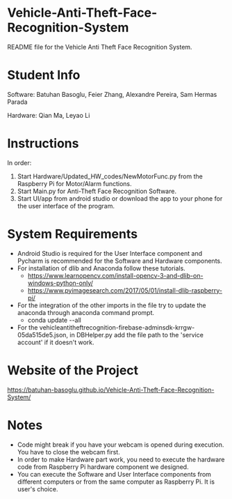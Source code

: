 # Vehicle-Anti-Theft-Face-Recognition-System

README file for the Vehicle Anti Theft Face Recognition System.

# Student Info

Software: Batuhan Basoglu, Feier Zhang, Alexandre Pereira, Sam Hermas Parada

Hardware: Qian Ma, Leyao Li

# Instructions

In order:
1. Start Hardware/Updated_HW_codes/NewMotorFunc.py from the Raspberry Pi for Motor/Alarm functions.
2. Start Main.py for Anti-Theft Face Recognition Software.
3. Start UI/app from android studio or download the app to your phone for the user interface of the program.

# System Requirements

- Android Studio is required for the User Interface component and Pycharm is recommended for the Software and Hardware components.
- For installation of dlib and Anaconda follow these tutorials.
    - https://www.learnopencv.com/install-opencv-3-and-dlib-on-windows-python-only/
    - https://www.pyimagesearch.com/2017/05/01/install-dlib-raspberry-pi/
- For the integration of the other imports in the file try to update the anaconda through 
anaconda command prompt.
    - conda update --all
- For the vehicleantitheftrecognition-firebase-adminsdk-krrgw-05da515de5.json, in DBHelper.py
add the file path to the 'service account' if it doesn't work.

# Website of the Project

https://batuhan-basoglu.github.io/Vehicle-Anti-Theft-Face-Recognition-System/

# Notes

- Code might break if you have your webcam is opened during execution. You have to close the webcam first.
- In order to make Hardware part work, you need to execute the hardware code from Raspberry Pi hardware component we designed. 
- You can execute the Software and User Interface components from different computers or from the same computer as Raspberry Pi.
 It is user's choice.
